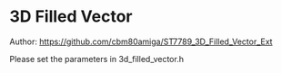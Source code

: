 # 3D Filled Vector

Author:
https://github.com/cbm80amiga/ST7789_3D_Filled_Vector_Ext

Please set the parameters in 3d_filled_vector.h
